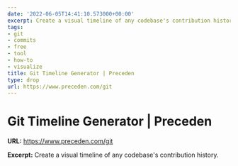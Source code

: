 ```yaml
---
date: '2022-06-05T14:41:10.573000+00:00'
excerpt: Create a visual timeline of any codebase's contribution history.
tags:
- git
- commits
- free
- tool
- how-to
- visualize
title: Git Timeline Generator | Preceden
type: drop
url: https://www.preceden.com/git
---
```


# Git Timeline Generator | Preceden

**URL:** https://www.preceden.com/git

**Excerpt:** Create a visual timeline of any codebase's contribution history.
